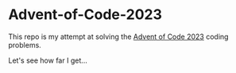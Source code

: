 # Advent-of-Code-2023

This repo is my attempt at solving the [Advent of Code 2023](https://adventofcode.com/2023/) coding problems.

Let's see how far I get...
